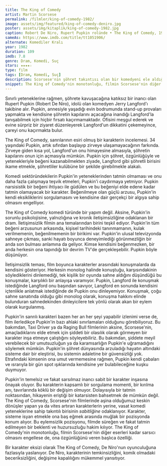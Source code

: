 ```yaml
---
title: The King of Comedy
artist: Martin Scorsese
permalink: /filmler/king-of-comedy-1982/
image: assets/img/featured/king-of-comedy-deniro.jpg
poster: assets/img/kitaplik/king-of-comedy-1982.jpg
caption: Robert De Niro, Rupert Pupkin rolünde • The King of Comedy, 1982
sameAs: https://www.imdb.com/title/tt1051906/
alternate: Komediler Kralı
year: 1982
duration: 109
imdb: 7.8
genre: Dram, Komedi, Suç
stars: ★★★★☆
type: film
tags: [Dram, Komedi, Suç]
description: Scorsese'nin şöhret takıntısı olan bir komedyeni ele aldığı The King of Comedy filminin incelemesi.
snippet: The King of Comedy'nin monotonluğu, filmin Scorsese'nin diğer eserleri kadar sarsıcı olmasını engellese de, ona özgünlüğünü veren başlıca özelliği.
---
```


Sınırlı yeteneklerine rağmen, şöhrete kavuşacağına katıksız bir inancı olan Rupert Pupkin (Robert De Niro), idolü olan komedyen Jerry Langford'ı takibine alır. Pupkin, annesiyle yaşadığı evin bodrumunda stand-up provaları yapmakta ve kendisine şöhretin kapılarını açacağına inandığı Langford'la tanışabilmek için hiçbir fırsatı kaçırmamaktadır. Ofisini meşgul ederek ve evine sürpriz bir ziyaret düzenleyerek Langford'un dikkatini çekemeyince, çareyi onu kaçırmakta bulur. 

The King of Comedy, sanrılarının esiri olmuş bir karakterin incelemesi. 34 yaşındaki Pupkin, artık sıfırdan başlayıp zirveye ulaşamayacağının farkında. Zirveye giden kısa yol, Langford'un onu himayesine almasıyla, şöhretin kapılarını onun için açmasıyla mümkün. Pupkin için şöhret, özgünlüğüyle ve yetenekleriyle beğeni kazanabilmekten ziyade, Langford gibi şöhretli birisini ikame etmekle, şöhretliler kulübüne bir şekilde girebilmekle alakalı. 

Komedi sektöründekilerin Pupkin'in yeteneklerinden tatmin olmaması ve onu daha fazla çalışmaya teşvik etmeleri, Pupkin'i caydırmaya yetmiyor. Pupkin narsisistik bir beğeni ihtiyacı ile güdülen ve bu beğeniyi elde edene kadar tatmin olamayacak bir karakter. Beğenilmeye olan güçlü arzusu, Pupkin'in kendi eksikliklerini sorgulamasını ve kendisine dair gerçekçi bir algıya sahip olmasını engelliyor.

The King of Comedy komedi türünde bir yapım değil. Aksine, Pupkin'in sorunlu psikolojisine, yalnızlığına ve kronik iletişimsizliğine odaklanan bir dram. İletişimsizlik filmin ana temalarından birini teşkil ediyor. Pupkin'in tüm beğeni arzusunun arkasında, kişisel tarihindeki tanınmamanın, kulak verilmemenin, beğenilmemenin bir birikimi var. Pupkin'in ulusal televizyonda sahneye çıkması, sanki hayatı boyunca deneyimlediği görünmezliğin bir anda son bulması anlamına da geliyor. Kimse kendisini beğenmezken, bir anda herkesin ona tapındığı bir devrim TV'de gerçekleşebilir. Pupkin böyle düşünüyor. 

İletişimsizlik teması, film boyunca karakterler arasındaki konuşmalarda da kendisini gösteriyor. Herkesin monolog halinde konuştuğu, karşısındakinin söylediklerini dinlemediği, tek kişilik bir oyunda sahne aldığını düşündüğü bu konuşmalar, karşılıklı bir anlayışa varamıyor. Pupkin, Langford ile konuşmak istediğinde Langford onu başından savıyor, Langford en sonunda kendisini içtenlikle anlatmak istediğinde de Pupkin onu dinleyemiyor. Konuşmak, çoğu sahne sanatında olduğu gibi monolog olarak, konuşma hakkını elinde bulunduran sahnedekinden dinleyicilere tek yönlü olarak akan bir eylem olarak kurgulanmış. 

Pupkin'in sanrılı karakteri bazen her an her şeyi yapabilir izlenimi verse de, film ilerledikçe Pupkin'in bazı ahlaki sınırlamaları olduğunu görebiliyoruz. Bu bakımdan, Taxi Driver ya da Raging Bull filmlerinin aksine, Scorsese'nin, amaçladıklarını elde etmek için şiddeti bir olasılık olarak görmeyen bir karakter inşa etmeye çalıştığını söyleyebiliriz. Bu bakımdan, şiddete meyil verebilecek bir umutsuzluğun ya da karamsarlığın Pupkin'e uğramadığını söylemek mümkün. Pupkin'in şöhret dünyasında arzuladığı hayatın altındaki sisteme dair bir eleştirisi, bu sistemin adaletine bir güvensizliği yok. Etrafındaki kimsenin ona umut vermemesine rağmen, Pupkin kendi çabaları ve ısrarıyla bir gün spot ışıklarında kendisine yer bulabileceğine kuşku duymuyor. 

Pupkin'in temelsiz ve fakat sarsılmaz inancı sabit bir karakter inşasına önayak oluyor. Bu karakterin kapsamlı bir sorgulama momenti, bir kırılma anı, tavırlarında köklü bir değişim olmuyor. Dolayısıyla bir tatmin noktasından, hikayenin eriştiği bir katarsisten bahsetmek de mümkün değil. The King of Comedy, Scorsese'nin filmlerinde aşina olduğumuz keskin dönüşler yapan ya da vites artıran karakterlerin yerine, vasat komedi yeteneklerine sahip takıntılı birisinin _sabitliğine_ odaklanıyor. Karakter, sisteme isyan etmekle ona baş eğmek arasında muğlak bir pozisyonda konum alıyor. Bu eylemsizlik pozisyonu, filmde süreğen ve fakat tatmin edilmeyen bir beklenti ve huzursuzluğu hakim kılıyor. The King of Comedy'nin monotonluğu, filmin Scorsese'nin diğer eserleri kadar sarsıcı olmasını engellese de, ona özgünlüğünü veren başlıca özelliği.

Bir karakter eksizi olarak The King of Comedy, De Niro'nun oyunculuğuna fazlasıyla yaslanıyor. De Niro, karakterinin temkinsizliğini, komik olmadaki beceriksizliğini, değişime kapalılığını mükemmel yansıtıyor. 



